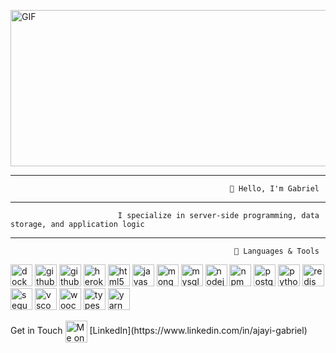 <img align="auto" alt="GIF" src="https://media.giphy.com/media/iIqmM5tTjmpOB9mpbn/giphy.gif"
width="1000" height="250"/>
___

                                                     👋 Hello, I'm Gabriel
___

                            I specialize in server-side programming, data storage, and application logic
___

                                                      🔌 Languages & Tools

<p>
<img src="https://cdn.jsdelivr.net/gh/devicons/devicon/icons/docker/docker-original.svg" alt="docker" width="35" height="35"/>
<img src="https://cdn.jsdelivr.net/gh/devicons/devicon/icons/github/github-original.svg" alt="github" width="35" height="35"/>
<img src="https://cdn.jsdelivr.net/gh/devicons/devicon/icons/handlebars/handlebars-original.svg" alt="github" width="35" height="35"/>
 <img src="https://cdn.jsdelivr.net/gh/devicons/devicon/icons/heroku/heroku-original-wordmark.svg" alt="heroku" width="35" height="35"/>
 <img src="https://cdn.jsdelivr.net/gh/devicons/devicon/icons/html5/html5-original-wordmark.svg" alt="html5" width="35" height="35"/>
 <img src="https://cdn.jsdelivr.net/gh/devicons/devicon/icons/javascript/javascript-plain.svg" alt="javascript" width="35" height="35"/>
 <img src="https://cdn.jsdelivr.net/gh/devicons/devicon/icons/mongodb/mongodb-plain-wordmark.svg" alt="mongodb" width="35" height="35"/>
 <img src="https://cdn.jsdelivr.net/gh/devicons/devicon/icons/mysql/mysql-original.svg" alt="mysql" width="35" height="35"/>
 <img src="https://cdn.jsdelivr.net/gh/devicons/devicon/icons/nodejs/nodejs-plain-wordmark.svg" alt="nodejs" width="35" height="35"/>
 <img src="https://cdn.jsdelivr.net/gh/devicons/devicon/icons/npm/npm-original-wordmark.svg" alt="npm" width="35" height="35"/>
 <img src="https://cdn.jsdelivr.net/gh/devicons/devicon/icons/postgresql/postgresql-original.svg" alt="postgresql" width="35" height="35"/>
 <img src="https://cdn.jsdelivr.net/gh/devicons/devicon/icons/python/python-original.svg" alt="python" width="35" height="35"/>
 <img src="https://cdn.jsdelivr.net/gh/devicons/devicon/icons/redis/redis-original.svg" alt="redis" width="35" height="35"/>
 <img src="https://cdn.jsdelivr.net/gh/devicons/devicon/icons/sequelize/sequelize-original.svg" alt="sequelize" width="35" height="35"/>
 <img src="https://cdn.jsdelivr.net/gh/devicons/devicon/icons/vscode/vscode-original.svg" alt="vscode" width="35" height="35"/>
 <img src="https://cdn.jsdelivr.net/gh/devicons/devicon/icons/woocommerce/woocommerce-original.svg" alt="woocommerce" width="35" height="35"/>
 <img src="https://cdn.jsdelivr.net/gh/devicons/devicon/icons/typescript/typescript-original.svg" alt="typescript" width="35" height="35"/>
 <img src="https://cdn.jsdelivr.net/gh/devicons/devicon/icons/yarn/yarn-original.svg" alt="yarn" width="35" height="35"/>
</p>
                                                    Get in Touch
<img align="center" src="https://cdn.jsdelivr.net/gh/devicons/devicon/icons/linkedin/linkedin-original.svg" alt="Me on LinkedIn" height="auto" width="35"/> [LinkedIn](https://www.linkedin.com/in/ajayi-gabriel)
